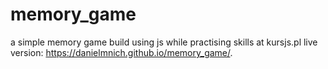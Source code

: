 # memory_game
a simple memory game build using js while practising skills at kursjs.pl
live version: https://danielmnich.github.io/memory_game/.

